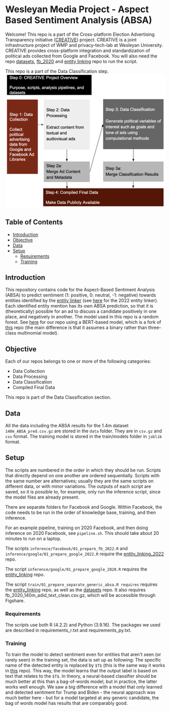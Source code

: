 
# Wesleyan Media Project - Aspect Based Sentiment Analysis (ABSA)

Welcome! This repo is a part of the Cross-platform Election Advertising Transparency initiative ([CREATIVE](https://www.creativewmp.com/)) project. CREATIVE is a joint infrastructure project of WMP and privacy-tech-lab at Wesleyan University. CREATIVE provides cross-platform integration and standardization of political ads collected from Google and Facebook. You will also need the repo [datasets](https://github.com/Wesleyan-Media-Project/datasets), [fb_2020](https://github.com/Wesleyan-Media-Project/fb_2022) and [entity linking](https://github.com/Wesleyan-Media-Project/entity_linking) repo to run the script.

This repo is a part of the Data Classification step.
![A picture of the repo pipeline with this repo highlighted](Creative_Pipeline.png)

## Table of Contents

- [Introduction](#introduction)
- [Objective](#objective)
- [Data](#data)
- [Setup](#setup)
  - [Requirements](#requirements)
  - [Training](#training)

## Introduction

This repository contains code for the Aspect-Based Sentiment Analysis (ABSA) to predict sentiment (1: positive, 0: neutral, -1: negative) towards entities identified by the [entity linker](https://github.com/Wesleyan-Media-Project/entity_linking) (see [here](https://github.com/Wesleyan-Media-Project/entity_linking_2022) for the 2022 entity linker). Each identified entity mention has its own ABSA prediction, so that it is (theoretically) possible for an ad to discuss a candidate positively in one place, and negatively in another. The model used in this repo is a random forest. See [here](https://github.com/markusneumann/ABSA-PyTorch) for our repo using a BERT-based model, which is a fork of [this](https://github.com/songyouwei/ABSA-PyTorch) repo (the main difference is that it assumes a binary rather than three-class multinomial model).

## Objective

Each of our repos belongs to one or more of the following categories:

- Data Collection
- Data Processing
- Data Classification
- Compiled Final Data 

This repo is part of the Data Classification section.

## Data

All the data including the ABSA results for the 1.4m dataset  `140m_ABSA_pred.csv.gz` are stored in the `data` folder. They are in `csv.gz` and `csv` format. The training model is stored in the train/models folder in `joblib` format.

## Setup

The scripts are numbered in the order in which they should be run. Scripts that directly depend on one another are ordered sequentially. Scripts with the same number are alternatives; usually they are the same scripts on different data, or with minor variations. The outputs of each script are saved, so it is possible to, for example, only run the inference script, since the model files are already present.

There are separate folders for Facebook and Google. Within Facebook, the code needs to be run in the order of knowledge base, training, and then inference.

For an example pipeline, training on 2020 Facebook, and then doing inference on 2020 Facebook, see `pipeline.sh`. This should take about 20 minutes to run on a laptop.

The scripts `inference/facebook/01_prepare_fb_2022.R` and `inference/google/01_prepare_google_2022.R` require the [entity_linking_2022](https://github.com/Wesleyan-Media-Project/entity_linking_2022) repo.

The script `inference/google/01_prepare_google_2020.R` requires the [entity_linking](https://github.com/Wesleyan-Media-Project/entity_linking) repo.

The script `train/01_prepare_separate_generic_absa.R requires` requires the [entity_linking](https://github.com/Wesleyan-Media-Project/entity_linking) repo, as well as the [datasets](https://github.com/Wesleyan-Media-Project/datasets) repo. It also requires fb_2020_140m_adid_text_clean.csv.gz, which will be accessible through Figshare. 

### Requirements

The scripts use both R (4.2.2) and Python (3.9.16). The packages we used are described in requirements_r.txt and requirements_py.txt.

### Training

To train the model to detect sentiment even for entities that aren't seen (or rarely seen) in the training set, the data is set up as following: The specific name of the detected entity is replaced by `$T$` (this is the same way it works in [this](https://github.com/songyouwei/ABSA-PyTorch) repo). This way, the model learns that the output label is based on text that relates to the `$T$`. In theory, a neural-based classifier should be much better at this than a bag-of-words model, but in practice, the latter works well enough. We saw a big difference with a model that only learned and detected sentiment for Trump and Biden - the neural approach was much better here - but for a model targeted at any generic candidate, the bag of words model has results that are comparably good.

